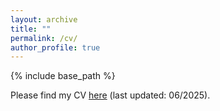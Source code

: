 ```yaml
---
layout: archive
title: ""
permalink: /cv/
author_profile: true
---
```


{% include base_path %}

Please find my CV [here](/files/cv.pdf) (last updated: 06/2025). 
